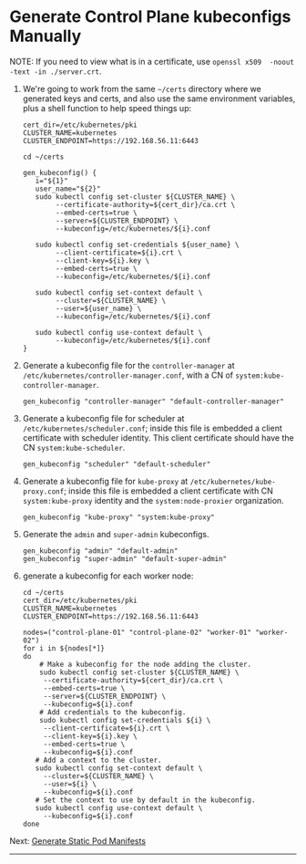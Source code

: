 # Generate Control Plane kubeconfigs Manually

NOTE: If you need to view what is in a certificate, use
`openssl x509  -noout -text -in ./server.crt`.

1. We're going to work from the same `~/certs` directory where we generated
   keys and certs, and also use the same environment variables, plus a shell
   function to help speed things up:
   ```shell
   cert_dir=/etc/kubernetes/pki
   CLUSTER_NAME=kubernetes
   CLUSTER_ENDPOINT=https://192.168.56.11:6443

   cd ~/certs

   gen_kubeconfig() {
      i="${1}"
      user_name="${2}"
      sudo kubectl config set-cluster ${CLUSTER_NAME} \
           --certificate-authority=${cert_dir}/ca.crt \
           --embed-certs=true \
           --server=${CLUSTER_ENDPOINT} \
           --kubeconfig=/etc/kubernetes/${i}.conf
   
      sudo kubectl config set-credentials ${user_name} \
           --client-certificate=${i}.crt \
           --client-key=${i}.key \
           --embed-certs=true \
           --kubeconfig=/etc/kubernetes/${i}.conf
   
      sudo kubectl config set-context default \
           --cluster=${CLUSTER_NAME} \
           --user=${user_name} \
           --kubeconfig=/etc/kubernetes/${i}.conf
   
      sudo kubectl config use-context default \
           --kubeconfig=/etc/kubernetes/${i}.conf
   }
   ```
2. Generate a kubeconfig file for the `controller-manager` at
   `/etc/kubernetes/controller-manager.conf`, with a CN of
   `system:kube-controller-manager`.
   ```shell
   gen_kubeconfig "controller-manager" "default-controller-manager"
   ```
3. Generate a kubeconfig file for scheduler at `/etc/kubernetes/scheduler.conf`; inside
   this file is embedded a client certificate with scheduler identity. This
   client certificate should have the CN `system:kube-scheduler`.
   ```shell
   gen_kubeconfig "scheduler" "default-scheduler"
   ```
4. Generate a kubeconfig file for `kube-proxy` at
   `/etc/kubernetes/kube-proxy.conf`; inside this file is embedded a client
   certificate with CN `system:kube-proxy` identity and the
   `system:node-proxier` organization.
   ```shell
   gen_kubeconfig "kube-proxy" "system:kube-proxy"
   ```
5. Generate the `admin` and `super-admin` kubeconfigs.
   ```shell
   gen_kubeconfig "admin" "default-admin"
   gen_kubeconfig "super-admin" "default-super-admin"
   ```
6. generate a kubeconfig for each worker node:
   ```shell
   cd ~/certs
   cert_dir=/etc/kubernetes/pki
   CLUSTER_NAME=kubernetes
   CLUSTER_ENDPOINT=https://192.168.56.11:6443

   nodes=("control-plane-01" "control-plane-02" "worker-01" "worker-02")
   for i in ${nodes[*]}
   do
       # Make a kubeconfig for the node adding the cluster.
       sudo kubectl config set-cluster ${CLUSTER_NAME} \
        --certificate-authority=${cert_dir}/ca.crt \
        --embed-certs=true \
        --server=${CLUSTER_ENDPOINT} \
        --kubeconfig=${i}.conf
       # Add credentials to the kubeconfig.
       sudo kubectl config set-credentials ${i} \
        --client-certificate=${i}.crt \
        --client-key=${i}.key \
        --embed-certs=true \
        --kubeconfig=${i}.conf
      # Add a context to the cluster.
      sudo kubectl config set-context default \
        --cluster=${CLUSTER_NAME} \
        --user=${i} \
        --kubeconfig=${i}.conf
      # Set the context to use by default in the kubeconfig.
      sudo kubectl config use-context default \
        --kubeconfig=${i}.conf
   done
   ```

Next: [Generate Static Pod Manifests]

---

[Generate Static Pod Manifests]: /kubernetes/4.3-generate-static-pod-manifests.md

